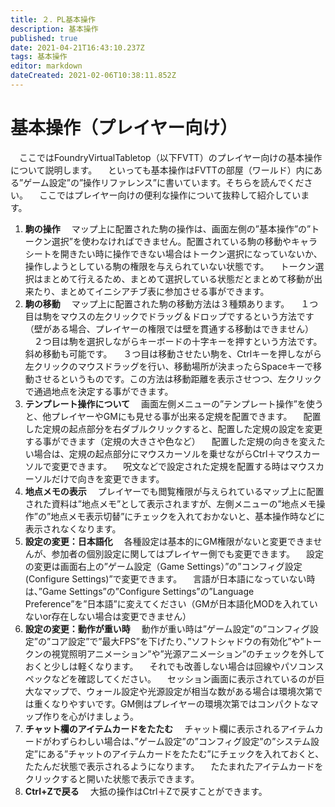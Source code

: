 ```yaml
---
title: ２．PL基本操作
description: 基本操作
published: true
date: 2021-04-21T16:43:10.237Z
tags: 基本操作
editor: markdown
dateCreated: 2021-02-06T10:38:11.852Z
---
```


# 基本操作（プレイヤー向け）
　ここではFoundryVirtualTabletop（以下FVTT）のプレイヤー向けの基本操作について説明します。
　といっても基本操作はFVTTの部屋（ワールド）内にある”ゲーム設定”の”操作リファレンス”に書いています。そちらを読んでください。
　ここではプレイヤー向けの便利な操作について抜粋して紹介しています。
01. **駒の操作**
　マップ上に配置された駒の操作は、画面左側の”基本操作”の”トークン選択”を使わなければできません。配置されている駒の移動やキャラシートを開きたい時に操作できない場合はトークン選択になっていないか、操作しようとしている駒の権限を与えられていない状態です。
　トークン選択はまとめて行えるため、まとめて選択している状態だとまとめて移動が出来たり、まとめてイニシアチブ表に参加させる事ができます。
02. **駒の移動**
　マップ上に配置された駒の移動方法は３種類あります。
　１つ目は駒をマウスの左クリックでドラッグ＆ドロップでするという方法です（壁がある場合、プレイヤーの権限では壁を貫通する移動はできません）
　２つ目は駒を選択しながらキーボードの十字キーを押すという方法です。斜め移動も可能です。
　３つ目は移動させたい駒を、Ctrlキーを押しながら左クリックのマウスドラッグを行い、移動場所が決まったらSpaceキーで移動させるというものです。この方法は移動距離を表示させつつ、左クリックで通過地点を決定する事ができます。
03. **テンプレート操作について**
　画面左側メニューの”テンプレート操作”を使うと、他プレイヤーやGMにも見せる事が出来る定規を配置できます。
　配置した定規の起点部分を右ダブルクリックすると、配置した定規の設定を変更する事ができます（定規の大きさや色など）
　配置した定規の向きを変えたい場合は、定規の起点部分にマウスカーソルを乗せながらCtrl＋マウスカーソルで変更できます。
　呪文などで設定された定規を配置する時はマウスカーソルだけで向きを変更できます。
04. **地点メモの表示**
　プレイヤーでも閲覧権限が与えられているマップ上に配置された資料は”地点メモ”として表示されますが、左側メニューの”地点メモ操作”の”地点メモ表示切替”にチェックを入れておかないと、基本操作時などに表示されなくなります。
05. **設定の変更：日本語化**
　各種設定は基本的にGM権限がないと変更できませんが、参加者の個別設定に関してはプレイヤー側でも変更できます。
　設定の変更は画面右上の”ゲーム設定（Game Settings）”の”コンフィグ設定(Configure Settings)”で変更できます。
　言語が日本語になっていない時は、”Game Settings”の”Configure Settings”の”Language Preference”を”日本語”に変えてください（GMが日本語化MODを入れていないor存在しない場合は変更できません）
06. **設定の変更：動作が重い時**
　動作が重い時は”ゲーム設定”の”コンフィグ設定”の”コア設定”で”最大FPS”を下げたり、”ソフトシャドウの有効化”や”トークンの視覚照明アニメーション”や”光源アニメーション”のチェックを外しておくと少しは軽くなります。
　それでも改善しない場合は回線やパソコンスペックなどを確認してください。
　セッション画面に表示されているのが巨大なマップで、ウォール設定や光源設定が相当な数がある場合は環境次第では重くなりやすいです。GM側はプレイヤーの環境次第ではコンパクトなマップ作りを心がけましょう。
07. **チャット欄のアイテムカードをたたむ**
　チャット欄に表示されるアイテムカードがわずらわしい場合は、”ゲーム設定”の”コンフィグ設定”の”システム設定”にある”チャットのアイテムカードをたたむ”にチェックを入れておくと、たたんだ状態で表示されるようになります。
　たたまれたアイテムカードをクリックすると開いた状態で表示できます。
08. **Ctrl+Zで戻る**
　大抵の操作はCtrl＋Zで戻すことができます。








